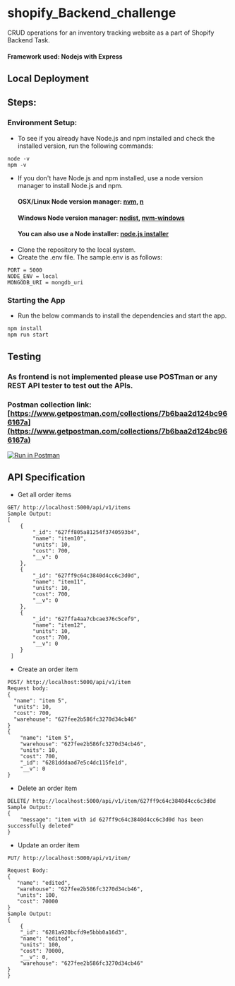 # shopify_Backend_challenge

CRUD operations for an inventory tracking website as a part of Shopify Backend Task.

#### Framework used: Nodejs with Express 

## Local Deployment
## Steps:
### Environment Setup: 
- To see if you already have Node.js and npm installed and check the installed version, run the following commands:
```
node -v
npm -v
```
- If you don't have Node.js and npm installed, use a node version manager to install Node.js and npm. 
   #### OSX/Linux Node version manager: [nvm](https://github.com/nvm-sh/nvm), [n](https://github.com/tj/n)
   #### Windows Node version manager: [nodist](https://github.com/nullivex/nodist), [nvm-windows](https://github.com/coreybutler/nvm-windows)
   #### You can also use a Node installer: [node.js installer](https://nodejs.org/en/download/)
- Clone the repository to the local system.
- Create the .env file. The sample.env is as follows:
```
PORT = 5000
NODE_ENV = local
MONGODB_URI = mongdb_uri 
```
### Starting the App
- Run the below commands to install the dependencies and start the app. 
```
npm install
npm run start
```

## Testing
### As frontend is not implemented please use POSTman or any REST API tester to test out the APIs. 
### Postman collection link: [https://www.getpostman.com/collections/7b6baa2d124bc966167a](https://www.getpostman.com/collections/7b6baa2d124bc966167a)

[![Run in Postman](https://run.pstmn.io/button.svg)](https://app.getpostman.com/run-collection/7b6baa2d124bc966167a?action=collection%2Fimport)

## API Specification
- Get all order items
```
GET/ http://localhost:5000/api/v1/items
Sample Output: 
[
    {
        "_id": "627ff805a81254f3740593b4",
        "name": "item10",
        "units": 10,
        "cost": 700,
        "__v": 0
    },
    {
        "_id": "627ff9c64c3840d4cc6c3d0d",
        "name": "item11",
        "units": 10,
        "cost": 700,
        "__v": 0
    },
    {
        "_id": "627ffa4aa7cbcae376c5cef9",
        "name": "item12",
        "units": 10,
        "cost": 700,
        "__v": 0
    }
 ]
```
- Create an order item
```
POST/ http://localhost:5000/api/v1/item
Request body:
{  
  "name": "item 5",
  "units": 10,
  "cost": 700,
  "warehouse": "627fee2b586fc3270d34cb46"
}
{
    "name": "item 5",
    "warehouse": "627fee2b586fc3270d34cb46",
    "units": 10,
    "cost": 700,
    "_id": "6281dddaad7e5c4dc115fe1d",
    "__v": 0
}
```
- Delete an order item
```
DELETE/ http://localhost:5000/api/v1/item/627ff9c64c3840d4cc6c3d0d
Sample Output:
{
    "message": "item with id 627ff9c64c3840d4cc6c3d0d has been successfully deleted"
}
```
- Update an order item
```
PUT/ http://localhost:5000/api/v1/item/

Request Body:
{
   "name": "edited",
   "warehouse": "627fee2b586fc3270d34cb46",
   "units": 100,
   "cost": 70000
}
Sample Output:
{
    {
    "_id": "6281a920bcfd9e5bbb0a16d3",
    "name": "edited",
    "units": 100,
    "cost": 70000,
    "__v": 0,
    "warehouse": "627fee2b586fc3270d34cb46"
}
}
```

 
